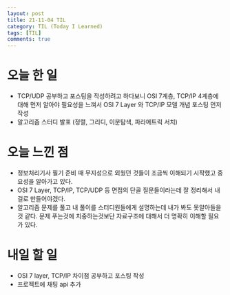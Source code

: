 ```yaml
---
layout: post
title: 21-11-04 TIL
category: TIL (Today I Learned)
tags: [TIL]
comments: true
---
```


# 오늘 한 일
- TCP/UDP 공부하고 포스팅을 작성하려고 하다보니 OSI 7계층, TCP/IP 4계층에 대해 먼저 알아야 필요성을 느껴서 OSI 7 Layer 와 TCP/IP 모델 개념 포스팅 먼저 작성
- 알고리즘 스터디 발표 (정렬, 그리디, 이분탐색, 파라메트릭 서치)

# 오늘 느낀 점 
- 정보처리기사 필기 준비 때 무지성으로 외웠던 것들이 조금씩 이해되기 시작했고 중요성을 알아가고 있다. 
- OSI 7 Layer, TCP/IP, TCP/UDP 등 면접의 단골 질문들이라는데 잘 정리해서 내걸로 만들어야겠다.
- 알고리즘 문제를 풀고 내 풀이를 스터디원들에게 설명하는데 내가 봐도 못알아들을 것 같다. 문제 푸는것에 치중하는것보단 자료구조에 대해서 더 명확히 이해할 필요가 있다. 

# 내일 할 일 
- OSI 7 layer, TCP/IP 차이점 공부하고 포스팅 작성 
- 프로젝트에 채팅 api 추가
